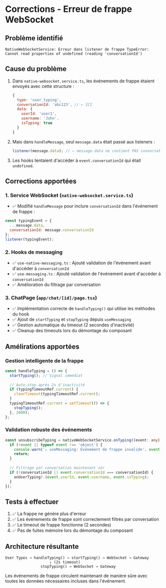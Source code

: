 # Corrections - Erreur de frappe WebSocket

## Problème identifié
```
NativeWebSocketService: Erreur dans listener de frappe TypeError: Cannot read properties of undefined (reading 'conversationId')
```

## Cause du problème
1. Dans `native-websocket.service.ts`, les événements de frappe étaient envoyés avec cette structure :
   ```javascript
   {
     type: 'user_typing',
     conversationId: 'abc123', // ← ICI
     data: {
       userId: 'user1',
       username: 'John',
       isTyping: true
     }
   }
   ```

2. Mais dans `handleMessage`, seul `message.data` était passé aux listeners :
   ```javascript
   listener(message.data); // ← message.data ne contient PAS conversationId
   ```

3. Les hooks tentaient d'accéder à `event.conversationId` qui était `undefined`.

## Corrections apportées

### 1. Service WebSocket (`native-websocket.service.ts`)
- ✅ Modifié `handleMessage` pour inclure `conversationId` dans l'événement de frappe :
```javascript
const typingEvent = {
  ...message.data,
  conversationId: message.conversationId
};
listener(typingEvent);
```

### 2. Hooks de messaging
- ✅ `use-native-messaging.ts` : Ajouté validation de l'événement avant d'accéder à `conversationId`
- ✅ `use-messaging.ts` : Ajouté validation de l'événement avant d'accéder à `conversationId`
- ✅ Amélioration du filtrage par conversation

### 3. ChatPage (`app/chat/[id]/page.tsx`)
- ✅ Implémentation correcte de `handleTyping()` qui utilise les méthodes du hook
- ✅ Ajout de `startTyping` et `stopTyping` depuis `useMessaging`
- ✅ Gestion automatique du timeout (2 secondes d'inactivité)
- ✅ Cleanup des timeouts lors du démontage du composant

## Amélirations apportées

### Gestion intelligente de la frappe
```typescript
const handleTyping = () => {
  startTyping(); // Signal immédiat
  
  // Auto-stop après 2s d'inactivité
  if (typingTimeoutRef.current) {
    clearTimeout(typingTimeoutRef.current);
  }
  typingTimeoutRef.current = setTimeout(() => {
    stopTyping();
  }, 2000);
};
```

### Validation robuste des événements
```typescript
const unsubscribeTyping = nativeWebSocketService.onTyping((event: any) => {
  if (!event || typeof event !== 'object') {
    console.warn('⚠️ useMessaging: Événement de frappe invalide', event);
    return;
  }
  
  // Filtrage par conversation maintenant sûr
  if (!conversationId || event.conversationId === conversationId) {
    onUserTyping?.(event.userId, event.username, event.isTyping);
  }
});
```

## Tests à effectuer
1. ✅ La frappe ne génère plus d'erreur
2. ✅ Les événements de frappe sont correctement filtrés par conversation
3. ✅ Le timeout de frappe fonctionne (2 secondes)
4. ✅ Pas de fuites mémoire lors du démontage du composant

## Architecture résultante
```
User Types → handleTyping() → startTyping() → WebSocket → Gateway
                    ↓ (2s timeout)
                stopTyping() → WebSocket → Gateway
```

Les événements de frappe circulent maintenant de manière sûre avec toutes les données nécessaires incluses dans l'événement.
